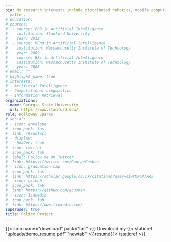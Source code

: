 ```yaml
---
bio: My research interests include distributed robotics, mobile computing and programmable
  matter.
# education:
# courses:
#  - course: PhD in Artificial Intelligence
#    institution: Stanford University
#    year: 2012
#  - course: MEng in Artificial Intelligence
#    institution: Massachusetts Institute of Technology
#    year: 2009
#  - course: BSc in Artificial Intelligence
#    institution: Massachusetts Institute of Technology
#    year: 2008
# email: ""
# highlight_name: true
# interests:
# - Artificial Intelligence
# - Computational Linguistics
# - Information Retrieval
organizations:
- name: Georgia State University
  url: https://www.stanford.edu/
role: Holloway Sparks
# social:
# - icon: envelope
#  icon_pack: fas
#  link: /#contact
# - display:
#    header: true
#  icon: twitter
#  icon_pack: fab
#  label: Follow me on Twitter
#  link: https://twitter.com/GeorgeCushen
# - icon: graduation-cap
#  icon_pack: fas
#  link: https://scholar.google.co.uk/citations?user=sIwtMXoAAAAJ
# - icon: github
#  icon_pack: fab
#  link: https://github.com/gcushen
# - icon: linkedin
#  icon_pack: fab
#  link: https://www.linkedin.com/
superuser: true
title: Policy Project
---
```



{{< icon name="download" pack="fas" >}} Download my {{< staticref "uploads/demo_resume.pdf" "newtab" >}}resumé{{< /staticref >}}.
